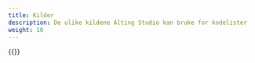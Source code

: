 ```yaml
---
title: Kilder
description: De ulike kildene Alting Studio kan bruke for kodelister
weight: 10
---
```


{{<children />}}
